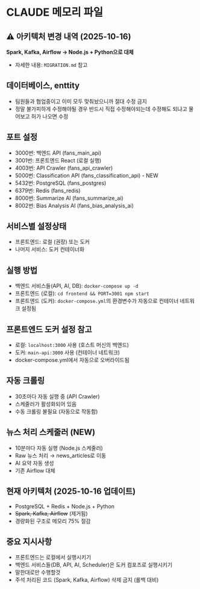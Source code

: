 # CLAUDE 메모리 파일

## ⚠️ 아키텍처 변경 내역 (2025-10-16)

**Spark, Kafka, Airflow → Node.js + Python으로 대체**
- 자세한 내용: `MIGRATION.md` 참고

## 데이터베이스, enttity
- 팀원들과 협업중이고 이미 모두 맞춰놨으니까 절대 수정 금지
- 정말 불가피하게 수정해야될 경우 반드시 직접 수정해야되는데 수정해도 되냐고 물어보고 허가 나오면 수정

## 포트 설정
- 3000번: 백엔드 API (fans_main_api)
- 3001번: 프론트엔드 React (로컬 실행)
- 4003번: API Crawler (fans_api_crawler)
- 5000번: Classification API (fans_classification_api) - NEW
- 5432번: PostgreSQL (fans_postgres)
- 6379번: Redis (fans_redis)
- 8000번: Summarize AI (fans_summarize_ai)
- 8002번: Bias Analysis AI (fans_bias_analysis_ai)

## 서비스별 설정상태
- 프론트엔드: 로컬 (권장) 또는 도커
- 나머지 서비스: 도커 컨테이너화

## 실행 방법
- 백엔드 서비스들(API, AI, DB): `docker-compose up -d`
- 프론트엔드 (로컬): `cd frontend && PORT=3001 npm start`
- 프론트엔드 (도커): `docker-compose.yml`의 환경변수가 자동으로 컨테이너 네트워크 설정됨

## 프론트엔드 도커 설정 참고
- 로컬: `localhost:3000` 사용 (호스트 머신의 백엔드)
- 도커: `main-api:3000` 사용 (컨테이너 네트워크)
- docker-compose.yml에서 자동으로 오버라이드됨

## 자동 크롤링
- 30초마다 자동 실행 중 (API Crawler)
- 스케줄러가 활성화되어 있음
- 수동 크롤링 불필요 (자동으로 작동함)

## 뉴스 처리 스케줄러 (NEW)
- 10분마다 자동 실행 (Node.js 스케줄러)
- Raw 뉴스 처리 → news_articles로 이동
- AI 요약 자동 생성
- 기존 Airflow 대체

## 현재 아키텍처 (2025-10-16 업데이트)
- PostgreSQL + Redis + Node.js + Python
- ~~Spark, Kafka, Airflow~~ (제거됨)
- 경량화된 구조로 메모리 75% 절감

## 중요 지시사항
- 프론트엔드는 로컬에서 실행시키기
- 백엔드 서비스들(DB, API, AI, Scheduler)은 도커 컴포즈로 실행시키기
- 말한대로만 수행할것
- 주석 처리된 코드 (Spark, Kafka, Airflow) 삭제 금지 (롤백 대비)
